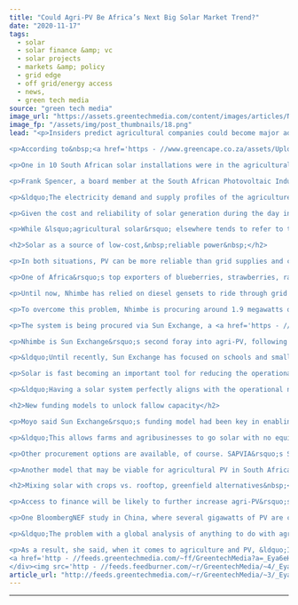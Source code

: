 ```yaml
---
title: "Could Agri-PV Be Africa’s Next Big Solar Market Trend?"
date: "2020-11-17"
tags: 
  - solar
  - solar finance &amp; vc
  - solar projects
  - markets &amp; policy
  - grid edge
  - off grid/energy access
  - news,
  - green tech media
source: "green tech media"
image_url: "https://assets.greentechmedia.com/content/images/articles/Nhimbe_Fresh_Sun_Exchange_XL.jpg"
image_fp: "/assets/img/post_thumbnails/18.png"
lead: "<p>Insiders predict agricultural companies could become major adopters of solar power in Africa as farmers seek to improve the cost and reliability of energy supplies.&nbsp;</p>

<p>According to&nbsp;<a href='https - //www.greencape.co.za/assets/Uploads/SUSTAINABLE-AGRICULTURE-MIR-2019-WEB-01-04-2019.pdf' target='_blank'>a report</a>&nbsp;from GreenCape, a non-profit organization, the market for renewable energy in agriculture last year&nbsp;was worth up to 960 million South African Rand&nbsp;($61 million at today&rsquo;s rates) in South Africa alone.</p>

<p>One in 10 South African solar installations were in the agricultural sector, said the report, and the market was expected to grow at 10 percent a year.&nbsp;</p>

<p>Frank Spencer, a board member at the South African Photovoltaic Industry Association (SAPVIA), said solar was seeing &ldquo;exponential growth&rdquo; in the agricultural sector.&nbsp;</p>

<p>&ldquo;The electricity demand and supply profiles of the agriculture sector make solar PV a perfect fit,&rdquo; he said in an email. &ldquo;We envisage this trend to continue as solar PV technology matures and the costs continue to decrease.&rdquo;&nbsp;</p>

<p>Given the cost and reliability of solar generation during the day in Africa, &ldquo;this kind of application is applicable wherever there is daytime usage of electricity throughout the year,&rdquo; he said.&nbsp;</p>

<p>While &lsquo;agricultural solar&rsquo; elsewhere tends to refer to the co-location of PV projects on the same land where crops grow or livestock grazes, in Africa the location aspect isn&rsquo;t key. Instead, it&rsquo;s the fact that businesses mainly use solar electricity to pump irrigation water and to chill produce before shipping.</p>

<h2>Solar as a source of low-cost,&nbsp;reliable power&nbsp;</h2>

<p>In both situations, PV can be more reliable than grid supplies and cheaper than diesel generation, said Edwin Masimba Moyo, executive chairman at Nhimbe Fresh Exports of Zimbabwe, in an interview.&nbsp;</p>

<p>One of Africa&rsquo;s top exporters of blueberries, strawberries, raspberries and peas, Nhimbe Fresh has been blighted <a href='https - //www.greentechmedia.com/articles/read/the-land-of-opportunity-for-off-grid-energy' target='_blank'>by grid outages</a> that can take up to weeks to sort out, leading to loss of irrigation or spoilage of goods that have to be refrigerated after picking.&nbsp;</p>

<p>Until now, Nhimbe has relied on diesel gensets to ride through grid outages. But the cost of diesel can be significant&mdash;up to $800,000 a year. &ldquo;It&rsquo;s a big number,&rdquo; Moyo said.</p>

<p>To overcome this problem, Nhimbe is procuring around 1.9 megawatts of solar plus a 3.9 megawatt-hour battery system for its farm, pump sites, pack house and cold store.&nbsp;</p>

<p>The system is being procured via Sun Exchange, a <a href='https - //www.greentechmedia.com/articles/read/ci-solar-investment-holds-up-as-covid-19-hits-africa' target='_blank'>peer-to-peer solar leasing</a> platform that allows international&nbsp;investors to buy into PV projects for commercial and industrial-scale customers in Africa.&nbsp;</p>

<p>Nhimbe is Sun Exchange&rsquo;s second foray into agri-PV, following a project to install a 473-kilowatt system at Boland Cellar, one of South Africa&rsquo;s largest wine companies. The PV system delivers a quarter of Boland&rsquo;s energy requirements, cutting its electricity bill by 34 percent.&nbsp;</p>

<p>&ldquo;Until recently, Sun Exchange has focused on schools and small business projects,&rdquo; said the platform&rsquo;s founder, Abe Cambridge, in an email. &ldquo;But in the last quarter alone, we&rsquo;ve hosted crowd sales for two agribusinesses, with more in the pipeline.&rdquo;</p>

<p>Solar is fast becoming an important tool for reducing the operational costs of African farms, he said. &ldquo;Many farm activities take place during the day, when solar power is readily available,&rdquo; he commented.&nbsp;</p>

<p>&ldquo;Having a solar system perfectly aligns with the operational nature of farms, significantly reducing power requirements. Many farms have cold stores and these tend to require the most energy during the day or when it is hot, which also happens to be when solar generation is at its highest.&rdquo;</p>

<h2>New funding models to unlock fallow capacity</h2>

<p>Moyo said Sun Exchange&rsquo;s funding model had been key in enabling Nhimbe to move to solar. The benefit of the concept is that the upfront costs of purchase and installation are borne by Sun Exchange investors, who then profit from electricity payments made by the customer.&nbsp;</p>

<p>&ldquo;This allows farms and agribusinesses to go solar with no equipment, installation, insurance or ongoing operational costs,&rdquo; said Cambridge, and &ldquo;results in an immediate energy cost reduction of at least 20 percent, and average savings of over 40 percent over the full 20-year lease term.&rdquo;</p>

<p>Other procurement options are available, of course. SAPVIA&rsquo;s Spencer said the most common model was to purchase a solar system outright, with a payback of between three and five years.&nbsp;</p>

<p>Another model that may be viable for agricultural PV in South Africa is the Property Assessed Clean Energy&nbsp;<a href='https - //www.energy.gov/eere/slsc/property-assessed-clean-energy-programs' target='_blank'>scheme</a>, which allows asset owners to finance the upfront cost of energy and then pay the costs back over time through a voluntary assessment and with debt tied to property.</p>

<h2>Mixing solar with crops vs. rooftop, greenfield alternatives&nbsp;</h2>

<p>Access to finance will be likely to further increase agri-PV&rsquo;s momentum in Africa. But it remains to be seen whether the alleged benefits of pairing PV with farming can be replicated in other parts of the world &mdash;&nbsp;particularly where solar panels are sited directly on farmland.&nbsp;</p>

<p>One BloombergNEF study in China, where several gigawatts of PV are co-located with agriculture, found the main reason for the pairing was limited land availability in regions with strong electricity demand and grid resources. The situation wasn&rsquo;t optimal for farming or for PV, the study found.</p>

<p>&ldquo;The problem with a global analysis of anything to do with agriculture is it differs by the climatic conditions, the crop you want to grow [and] the availability of labor and machinery,&rdquo; Jenny Chase, head of solar analysis at BloombergNEF, wrote in an email. &ldquo;It can even differ by year.&rdquo;</p>

<p>As a result, she said, when it comes to agriculture and PV, &ldquo;I am cautious, and for now think that the best place to put solar panels is on an opaque roof that you know will be standing for at least 30 years.&rdquo;</p><div class='feedflare'>
<a href='http - //feeds.greentechmedia.com/~ff/GreentechMedia?a=_Eya6eHJN1E - wnLks7gz_k4 - yIl2AUoC8zA'><img src='http - //feeds.feedburner.com/~ff/GreentechMedia?d=yIl2AUoC8zA' border='0'></img></a> <a href='http - //feeds.greentechmedia.com/~ff/GreentechMedia?a=_Eya6eHJN1E - wnLks7gz_k4 - V_sGLiPBpWU'><img src='http - //feeds.feedburner.com/~ff/GreentechMedia?i=_Eya6eHJN1E - wnLks7gz_k4 - V_sGLiPBpWU' border='0'></img></a> <a href='http - //feeds.greentechmedia.com/~ff/GreentechMedia?a=_Eya6eHJN1E - wnLks7gz_k4 - gIN9vFwOqvQ'><img src='http - //feeds.feedburner.com/~ff/GreentechMedia?i=_Eya6eHJN1E - wnLks7gz_k4 - gIN9vFwOqvQ' border='0'></img></a>
</div><img src='http - //feeds.feedburner.com/~r/GreentechMedia/~4/_Eya6eHJN1E' height='1' width='1' alt=''/>"
article_url: "http://feeds.greentechmedia.com/~r/GreentechMedia/~3/_Eya6eHJN1E/could-agri-pv-be-africas-next-big-solar-market-trend"
---
```


---
